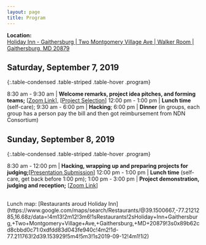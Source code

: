 ```yaml
---
layout: page
title: Program
---
```


**Location:**      
[Holiday Inn - Gaithersburg | Two Montgomery Village Ave | Walker Room | Gaithersburg, MD 20879](https://goo.gl/maps/yQio196gekwmoxhy7)

## Saturday, September 7, 2019

{:.table-condensed .table-striped .table-hover .program}

8:30 am - 9:30 am | **Welcome remarks, project idea pitches, and forming teams;** [[Zoom Link](https://arizona.zoom.us/j/855147924)], [[Project Selection](https://docs.google.com/spreadsheets/d/1caXgJ2s8NUjhWSPoZB5ZNbxjcIgcpXKhGb6tKet0Lic/edit?usp=sharing)]
12:00 pm - 1:00 pm | **Lunch time** (self-care);
9:30 am - 6:00 pm | **Hacking**;
6:00 pm | **Dinner** (in groups, each group has a person pay the bill and then got reimbursement from NDN Consortium)

## Sunday, September 8, 2019

{:.table-condensed .table-striped .table-hover .program}

8:30 am - 12:00 pm | **Hacking, wrapping up and preparing projects for judging;**[[Presentation Submission](https://forms.gle/MW8uUo169HEWNm7L9)]
12:00 pm - 1:00 pm | **Lunch time** (self-care, get back before 1:00 pm);
1:00 pm - 3:00 pm | **Project demonstration, judging and reception;** [[Zoom Link](https://arizona.zoom.us/j/976706480)]

<br> 
Lunch map:
[Restaurants aroud Holiday Inn](https://www.google.com/maps/search/Restaurants/@39.1500667,-77.2121285,16.68z/data=!4m13!2m12!3m6!1sRestaurants!2sHoliday+Inn+Gaithersburg,+Two+Montgomery+Village+Ave,+Gaithersburg,+MD+20879!3s0x89b62cd8cbbd0c71:0xdfdd83d043fe940c!4m2!1d-77.211763!2d39.153929!5m4!5m3!1s2019-09-12!4m1!1i2)
